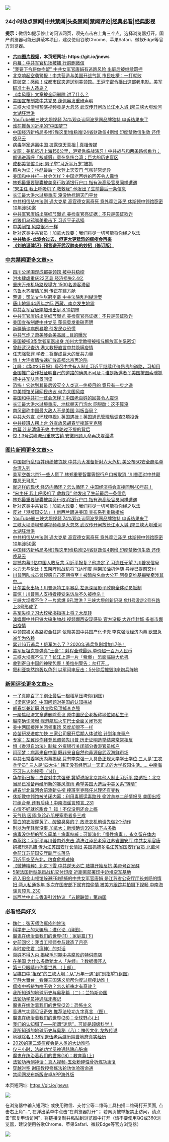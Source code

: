 ![](https://raw.githubusercontent.com/fqnews/bnews/master/64photo/fqnews-qr.jpg)

<div id="tt">
<h3>24小时热点禁闻|<a href="#%E4%B8%AD%E5%85%B1%E7%A6%81%E9%97%BB%E6%9B%B4%E5%A4%9A%E6%96%87%E7%AB%A0">中共禁闻</a>|<a href="#%E5%9B%BE%E7%89%87%E6%96%B0%E9%97%BB%E6%9B%B4%E5%A4%9A%E6%96%87%E7%AB%A0">头条禁闻</a>|<a href="#%E6%96%B0%E9%97%BB%E8%AF%84%E8%AE%BA%E6%9B%B4%E5%A4%9A%E6%96%87%E7%AB%A0">禁闻评论|<a href="#%E5%BF%85%E7%9C%8B%E7%BB%8F%E5%85%B8%E5%A5%BD%E6%96%87">经典必看|<a href="https://gitlab.com/zh99/dong/-/blob/master/README.md#%E7%9C%9F%E7%9B%B8%E8%A7%86%E9%A2%91">经典影视</a></h3>
<div><b>提示：</b>微信如提示停止访问该网页，须先点击右上角三个点，选择浏览器打开。国产浏览器可能已屏蔽本项目，建议使用谷歌Chrome、苹果Safari、微软Edge等官方浏览器。</div>
<ul>
<li><b><a href="http://d1.bdrive.tk/64.mp4" target="_blank">六四图片视频</a>，本页短网址: https://git.io/jnews</b></li>
<li><a href="/cbnews/20200728/1367170.md">内幕：中共军官机场被捕 行前删微信</a></li>
<li><a href="/cbnews/20200728/1367298.md">"我要下令将你拘留" 中共女军官唐娟有逃跑风险 出庭后被继续羁押</a></li>
<li><a href="/cbnews/20200728/1367281.md">北京响起空袭警报！中共营造与美国开战气氛 市民吐槽：一打就败</a></li>
<li><a href="/bannedvideo/20200728/1367217.md">陈破空：感动！成都市民夹道送别美领馆。王沪宁密令播出这部老电影。美军瞄准土共人造岛？</a></li>
<li><a href="/headline/20200728/1367224.md">《南风窗》文章被全网删除  讲了什么？</a></li>
<li><a href="/cbnews/20200728/1367445.md">美国宣布制裁中共党员 蓬佩奥发重磅声明</a></li>
<li><a href="/topimagenews/20200727/1367132.md">三峡大坝溃坝预演视频竟是大忽悠 武汉传开闸放长江水入城 跑!三峡大坝淮河太湖狂泄洪</a></li>
<li><a href="/topimagenews/20200727/1367147.md">YouTube删三峡大坝视频 74%观众认阿波罗网品牌独特 申诉结果来了</a></li>
<li><a href="/headline/20200728/1367221.md">谁在搅黄习近平的“中国梦”?</a></li>
<li><a href="/topimagenews/20200727/1367053.md">中国经济新格局多惨?靠这里!维稳难!24省财政仅4例增 印度禁微信生效 还传唤马云</a></li>
<li><a href="/bannedvideo/20200727/1367070.md">病毒学家逃离中国 披露惊天真相 | 真相传媒</a></li>
<li><a href="/cbnews/20200728/1367265.md">文昭：美机抵近上海156公里，沪紧急临战演习！中共战与和两条路线角力；胡锡进再呼「核威慑」意在急统台湾；巨大的历史盲区</a></li>
<li><a href="/cbnews/20200728/1367310.md">成都美领馆关闭 男子举“习近平万岁”被抓</a></li>
<li><a href="/cnnews/20200728/1367356.md">照片为证：林彪最后一次登上天安门 气氛非常诡异</a></li>
<li><a href="/cbnews/20200728/1367423.md">美国和中共打一仗会怎样？中国老百姓的回答令人震惊</a></li>
<li><a href="/topimagenews/20200728/1367395.md">林郑最重要智囊被美资行取消银行户口 指有港高级官员同样遭遇</a></li>
<li><a href="/topimagenews/20200728/1367408.md">“宋主任 我上呼吸机了 救救我” 他发出了生前最后一条信息</a></li>
<li><a href="/cbnews/20200728/1367187.md">长江最大洪水过境重庆 淹没地标朝天门平台</a></li>
<li><a href="/topimagenews/20200727/1367113.md">中共相信丛林法则 遇大克星 高官德女离奇死 意外牵江泽民 休斯顿中领馆窃密10年涉50案</a></li>
<li><a href="/cbnews/20200728/1367509.md">中共军官唐娟出庭细节曝光 美检查官亮证据：不只是签证欺诈</a></li>
<li><a href="/cbnews/20200728/1367311.md">战狼们乌鸦嘴美重击下 习近平无选择</a></li>
<li><a href="/worldnews/usa/20200728/1367184.md">中美闭馆 风度很不一样</a></li>
<li><a href="/topimagenews/20200728/1367337.md">针对这类中共官员！加拿大政要：我们将尽一切可能将你绳之以法</a></li>
<li><b><a href="/comments/20200211/1275071.md" target="_blank">中共肺炎-此波会过去，但更大更猛烈的瘟疫会再来</a></b></li>
<li><b><a href="/comments/20200207/1272816.md" target="_blank">《刘伯温碑记》预言避开武汉肺炎的妙招（修订版）</a></b></li>
</ul>
</div>

<div class="catlist">
<h3><a href="/cbnews/" target="_blank">中共禁闻</a><span><a href="/cbnews/" target="_blank" rel="nofollow">更多文章>></a></span></h3>
<ul>
<li><a href="/cbnews/20200728/1367588.md" target="_blank">四川公民围观成都美领馆 被中共稳控</a></li>
<li><a href="/cbnews/20200728/1367587.md" target="_blank">洪水肆虐重庆22区县 经济损失2.4亿</a></li>
<li><a href="/cbnews/20200728/1367580.md" target="_blank">重庆万州机场路现塌方 1500名游客滞留</a></li>
<li><a href="/cbnews/20200728/1367555.md" target="_blank">乌鲁木齐疫情加剧 传正在建方舱</a></li>
<li><a href="/cbnews/20200728/1367545.md" target="_blank">荒谬：司法文件张冠李戴 中共法院乱判糊涂案</a></li>
<li><a href="/cbnews/20200728/1367518.md" target="_blank">唐山地震44周年之际 西藏、南京发生地震</a></li>
<li><a href="/cbnews/20200728/1367510.md" target="_blank">中共女军官唐娟加州出庭 8.10初审</a></li>
<li><a href="/cbnews/20200728/1367509.md" target="_blank">中共军官唐娟出庭细节曝光 美检查官亮证据：不只是签证欺诈</a></li>
<li><a href="/cbnews/20200728/1367445.md" target="_blank">美国宣布制裁中共党员 蓬佩奥发重磅声明</a></li>
<li><a href="/cbnews/20200728/1367444.md" target="_blank">新疆确诊病例暴增 引发民众恐慌</a></li>
<li><a href="/cbnews/20200728/1367442.md" target="_blank">中共气炸？萧美琴会美高层…目的曝光</a></li>
<li><a href="/cbnews/20200728/1367441.md" target="_blank">美国被捕3华学者军医出身 加州大学教授被指与解放军关系密切</a></li>
<li><a href="/cbnews/20200728/1367433.md" target="_blank">曾赴武汉查访 港大教授直言中共隐瞒疫情</a></li>
<li><a href="/cbnews/20200728/1367431.md" target="_blank">任志强获罪 学者：将促成巨大的反共力量</a></li>
<li><a href="/cbnews/20200728/1367430.md" target="_blank">惊！大连疫情快速扩散首都北京再沦陷</a></li>
<li><a href="/cbnews/20200728/1367427.md" target="_blank">江峰：《华尔街日报》号召中共有人制止习近平继续代价昂贵的道路，习却用全国推广合作社证明自己的道路的确愚不可及；谁是叛逃者？美国按图索骥抓捕中共军队背景间谍</a></li>
<li><a href="/cbnews/20200728/1367425.md" target="_blank">恐怖！它达到其最后毁灭全人类这一终极目的 竟只有一步之遥</a></li>
<li><a href="/cbnews/20200728/1367424.md" target="_blank">中美领馆关闭网民热议 何为大国风度</a></li>
<li><a href="/cbnews/20200728/1367423.md" target="_blank">美国和中共打一仗会怎样？中国老百姓的回答令人震惊</a></li>
<li><a href="/cbnews/20200728/1367422.md" target="_blank">长江最大洪水过境重庆、地标朝天门泡水 网狠酸：这不算淹</a></li>
<li><a href="/cbnews/20200728/1367409.md" target="_blank">南风窗称中国最大敌人不是美国 叫板当局？</a></li>
<li><a href="/cbnews/20200728/1367404.md" target="_blank">中共大外宣《环球电视》英国遇挫！英国通讯管理局调查3项投诉</a></li>
<li><a href="/cbnews/20200728/1367403.md" target="_blank">中共接班人摆上台 外宣放风胡春华接班李克强</a></li>
<li><a href="/cbnews/20200728/1367402.md" target="_blank">内幕 连花清瘟无效 中共略过不提的背后</a></li>
<li><a href="/cbnews/20200728/1367324.md" target="_blank">惊！3号洪峰淹没重庆古镇 安徽罔顾人命再决堤泄洪</a></li>

</ul>
</div>
<div class="catlist">
<h3><a href="/topimagenews/" target="_blank">图片新闻</a><span><a href="/topimagenews/" target="_blank" rel="nofollow">更多文章>></a></span></h3>
<ul>
<li><a href="/topimagenews/20200728/1367627.md" target="_blank">中国银行乱!百姓纷纷被贷款 中共六大准备折射六大危机 美公布5G安全商名单台湾入列</a></li>
<li><a href="/topimagenews/20200728/1367598.md" target="_blank">美军空袭北京?一些人慌了 林郑重要智囊等银行户口被取消 “川普面对中共颠覆忍无可忍”</a></li>
<li><a href="/topimagenews/20200728/1367503.md" target="_blank">就这样的现状 经济内循环？怎么循环？ 中国经济将会直接回到40年前！</a></li>
<li><a href="/topimagenews/20200728/1367408.md" target="_blank">“宋主任 我上呼吸机了 救救我” 他发出了生前最后一条信息</a></li>
<li><a href="/topimagenews/20200728/1367395.md" target="_blank">林郑最重要智囊被美资行取消银行户口 指有港高级官员同样遭遇</a></li>
<li><a href="/topimagenews/20200728/1367337.md" target="_blank">针对这类中共官员！加拿大政要：我们将尽一切可能将你绳之以法</a></li>
<li><a href="/topimagenews/20200728/1367336.md" target="_blank">反对「港版国安法」！新西兰跟进美国 宣布系列重磅措施</a></li>
<li><a href="/topimagenews/20200727/1367147.md" target="_blank">YouTube删三峡大坝视频 74%观众认阿波罗网品牌独特 申诉结果来了</a></li>
<li><a href="/topimagenews/20200727/1367132.md" target="_blank">三峡大坝溃坝预演视频竟是大忽悠 武汉传开闸放长江水入城 跑!三峡大坝淮河太湖狂泄洪</a></li>
<li><a href="/topimagenews/20200727/1367113.md" target="_blank">中共相信丛林法则 遇大克星 高官德女离奇死 意外牵江泽民 休斯顿中领馆窃密10年涉50案</a></li>
<li><a href="/topimagenews/20200727/1367053.md" target="_blank">中国经济新格局多惨?靠这里!维稳难!24省财政仅4例增 印度禁微信生效 还传唤马云</a></li>
<li><a href="/topimagenews/20200727/1367042.md" target="_blank">震撼内幕!1亿中国人敢反共 习近平报复？他决定了 习连任无望？川普发信号</a></li>
<li><a href="/topimagenews/20200727/1366924.md" target="_blank">火力无与伦比！五架阵风战机将飞达印度 两架加油机伴随 导弹已提前交付</a></li>
<li><a href="/topimagenews/20200727/1366805.md" target="_blank">川普团队成员曾预感自己死期将至！被暗杀名单大公开 阿桑奇维基揭秘牵涉其中….</a></li>
<li><a href="/topimagenews/20200727/1366794.md" target="_blank">比尔盖茨出场！川普派特工平暴乱 左派深层影子政府全体动员抵制</a></li>
<li><a href="/topimagenews/20200727/1366775.md" target="_blank">震惊！川普黑人支持者接受采访后不久被枪杀！</a></li>
<li><a href="/topimagenews/20200726/1366657.md" target="_blank">三峡大坝撑不住？一片紫爆 9孔泄洪？三峡大坝创新记录 危!1号没走2号在路上3号形成了</a></li>
<li><a href="/topimagenews/20200726/1366644.md" target="_blank">共军失控？习大校秘书指挥上将？大反转</a></li>
<li><a href="/topimagenews/20200726/1366506.md" target="_blank">澳媒爆中共巴铁大搞生物战 视频爆西安现感染 官方没报 大连传封城 多省市爆出疫情</a></li>
<li><a href="/topimagenews/20200726/1366505.md" target="_blank">中领馆被关各路资金狂逃 依赖美国中共国产化卡壳 李克强泄经济内幕 欧盟急减华为依赖</a></li>
<li><a href="/topimagenews/20200726/1366504.md" target="_blank">累计16万逃兵！俄军怎么了？2020年逃兵急剧增加1.7倍！</a></li>
<li><a href="/topimagenews/20200726/1366503.md" target="_blank">美军反坦克导弹真&#8221;土豪&#8221;：射程全球最远 单价超一百万人民币</a></li>
<li><a href="/topimagenews/20200726/1366502.md" target="_blank">三峡大坝撑不住了？长江上游一片「紫爆」 恐面临巨大危机</a></li>
<li><a href="/topimagenews/20200726/1366501.md" target="_blank">收到寄自中国的神秘包裹！美维州警告：勿打开&#8230;</a></li>
<li><a href="/topimagenews/20200726/1366500.md" target="_blank">叙利亚突然炮轰以色列 以军闪电反击：5分钟后摧毁3座炮兵阵地</a></li>

</ul>
</div>
<div class="catlist">
<h3><a href="/comments/" target="_blank">新闻评论</a><span><a href="/comments/" target="_blank" rel="nofollow">更多文章>></a></span></h3>
<ul>
<li><a href="/comments/20200728/1367686.md" target="_blank">一了真能百了？别让最后一根稻草压垮你(组图)</a></li>
<li><a href="/comments/20200728/1367616.md" target="_blank">【梁京评论】中国问题对美国的认知挑战</a></li>
<li><a href="/comments/20200728/1367601.md" target="_blank">胡春华兼新职 外宣吹风顶掉李克强</a></li>
<li><a href="/comments/20200728/1367574.md" target="_blank">一聚焦经济文章遭删除惹议 原中国民企老板称地位如私生子</a></li>
<li><a href="/comments/20200728/1367573.md" target="_blank">越南确诊激增 岘港航班火车巴士全面关闭15天</a></li>
<li><a href="/comments/20200728/1367557.md" target="_blank">美中两国接连关闭领事馆 风度却很不一样</a></li>
<li><a href="/comments/20200728/1367533.md" target="_blank">疫苗研发进度加快 三家公司展开后期人体试验 计划年底量产</a></li>
<li><a href="/comments/20200728/1367527.md" target="_blank">专家：左翼炒作拜登民调领先川普 历史证明选举结果常常相反</a></li>
<li><a href="/comments/20200728/1367526.md" target="_blank">惧《香港自治法》制裁 外资银行关闭部分香港官员帐户</a></li>
<li><a href="/comments/20200728/1367525.md" target="_blank">闫丽梦：病毒来自中国 既非来自自然也非源自武汉海鲜市场</a></li>
<li><a href="/comments/20200728/1367516.md" target="_blank">中共七常委学历内幕揭秘 只有李克强一人具备正规大学学士学位 三人是“工农兵学员” 三人是“四大生” 韩正没有经历过一天正式的大学校园生活…… 中南海不可告人的秘密（141）</a></li>
<li><a href="/comments/20200728/1367507.md" target="_blank">华尔街日报：白宫对中共强硬 冀望说服北京其他人制止习近平 路透社：北京当局已准备再经历新的暴风骤雨 希望美国大选后中美关系“转晴”</a></li>
<li><a href="/comments/20200728/1367490.md" target="_blank">胡春华北戴河会前添新头衔 接班李克强任总理还有变数</a></li>
<li><a href="/comments/20200728/1367479.md" target="_blank">休斯敦中领馆被关闭内幕：利用毒贩运毒路线 偷渡总参二部情报员 美国出招打组合拳 还有后续！中南海谣言预言_231</a></li>
<li><a href="/comments/20200728/1367473.md" target="_blank">心情不好就吃甜食？ 错！不仅没用还会上瘾</a></li>
<li><a href="/comments/20200728/1367472.md" target="_blank">天气热 医师:急诊心肌梗塞患者多三成</a></li>
<li><a href="/comments/20200728/1367471.md" target="_blank">雪白的衣服穿黄了、酸酸臭臭的？ 放洗衣机前请先做2个动作</a></li>
<li><a href="/comments/20200728/1367465.md" target="_blank">别以为年轻就没事 加拿大：新增确诊39岁以下占多数</a></li>
<li><a href="/comments/20200728/1367464.md" target="_blank">病毒没你想的那么简单！病毒权威：可能演化「慢性病毒」，永久留在体内</a></li>
<li><a href="/comments/20200728/1367443.md" target="_blank">李燕铭：习近平与川普内外夹击 清洗江泽民老家江苏省国安厅 中共女军官唐娟被FBI抓捕 传为江苏国安厅长情妇 美国抓捕多名江苏省国安厅官员 北戴河会前江苏前国安厅副厅长落马</a></li>
<li><a href="/comments/20200728/1367440.md" target="_blank">习近平突至东北，粮食危机难掩</a></li>
<li><a href="/comments/20200728/1367439.md" target="_blank">【微博精粹】北京下雪 中共逆天必亡 陆媒开始反抗 美帝号召发酵</a></li>
<li><a href="/comments/20200728/1367420.md" target="_blank">5架法国新型飙风战机交付印度 近距离部署印中边境空军基地</a></li>
<li><a href="/comments/20200728/1367418.md" target="_blank">逃入旧金山领馆躲避FBI抓捕的中共女军官唐娟 是江苏省公安厅厅长刘旸的情妇 两人私通多年 多次在国安部下属宾馆偷情 被美方跟踪并拍摄下视频 中南海谣言预言_230</a></li>
<li><a href="/comments/20200728/1367407.md" target="_blank">新西兰中止与香港引渡协议 「五眼联盟」第四国</a></li>

</ul>
</div>

<div class="catlist">
<h3>必看经典好文</h3>
<ul>
<li><a href="/comments/20200224/1282494.md" target="_blank">魏仁：张天师治瘟疫的妙法</a></li>
<li><a href="/comments/20200605/783246.md" target="_blank">科学史上的大骗局：进化论（组图）</a></li>
<li><a href="/topimagenews/20180530/950691.md" target="_blank">魔鬼在统治着我们的世界(11)：家庭篇(下)</a></li>
<li><a href="/aomi/history/20141104/323033.md" target="_blank">史前回忆：我当工程师参与建造了月亮</a></li>
<li><a href="/comments/20200327/1301424.md" target="_blank">与时疫使君（瘟神）的对话</a></li>
<li><a href="/lifebaike/20200711/1358994.md" target="_blank">百姓不得入内 揭秘毛时期中共腐败的特供商店</a></li>
<li><a href="/comments/20200427/1319933.md" target="_blank">在美国 为什么多数犹太人「左倾」？数据很吓人</a></li>
<li><a href="/comments/20200426/1319648.md" target="_blank">第三只眼睛带你看世界 （上部）</a></li>
<li><a href="/cbnews/20200624/1349641.md" target="_blank">官媒口中“担保”的三峡大坝：从“万年一遇”到“别指望”(组图)</a></li>
<li><a href="/comments/20200527/1273654.md" target="_blank">宁静大舞台：看懂三国演义能帮你度过瘟疫劫难！</a></li>
<li><a href="/comments/20200502/1322275.md" target="_blank">瘟疫中祈祷为啥无效？怎么祈祷才有奇效？</a></li>
<li><a href="/tculture/xiulian/20170614/774347.md" target="_blank">我所知道的地球历史与奥秘篇（二）：兰特斯帝国</a></li>
<li><a href="/health/20170626/780263.md" target="_blank">法轮功学员神通除牙疼记</a></li>
<li><a href="/comments/20180804/981524.md" target="_blank">魔鬼在统治着我们的世界(22)：恐怖主义</a></li>
<li><a href="/comments/20200517/1330064.md" target="_blank">香港气功师见证奇效 推荐法轮功九字真言 （图）</a></li>
<li><a href="/comments/20181210/1044798.md" target="_blank">魔鬼在统治着我们的世界(26)：全球野心(上)</a></li>
<li><a href="/sohnews/20161029/607205.md" target="_blank">我们的认知塌了——所谓“迷信”，可能是超级科学！</a></li>
<li><a href="/topimagenews/20180225/905380.md" target="_blank">我所知道的地球历史与奥秘（八）：神传文化 龙族传说</a></li>
<li><a href="/cbnews/20200531/1337381.md" target="_blank">地狱除名！38军退伍老兵游历阴曹地府真实经历</a></li>
<li><a href="/comments/20200712/1359432.md" target="_blank">2020的第二波瘟疫会是人类的大劫难吗</a></li>
<li><a href="/health/20170626/780270.md" target="_blank">仅三小时，法轮功学员神通祛除心脏病</a></li>
<li><a href="/topimagenews/20180701/965109.md" target="_blank">魔鬼在统治着我们的世界(18)：教育篇(上)</a></li>
<li><a href="/comments/20190516/1128964.md" target="_blank">法轮功再创神话：真人视频-五处粉碎性骨折炼功康复</a></li>
<li><a href="/comments/20200511/1322384.md" target="_blank">穿越时空 谢田教授修炼法轮功体验宿命通</a></li>
<li><a href="/comments/20200627/783266.md" target="_blank">禁闻网发布新版安卓APP海外版</a></li>

</ul>
</div>

本页短网址: https://git.io/jnews

![](https://raw.githubusercontent.com/fqnews/bnews/master/64photo/fqnews-qr.jpg)

在浏览器中输入短网址 或使用微信、支付宝等二维码工具扫描二维码打开页面, 点击右上角"...", 在弹出菜单中点击“在浏览器打开”； 若网页被举报禁止访问，请点击“恢复申请访问”，将链接复制并粘贴到浏览器中打开（请不要使用QQ或360浏览器，建议使用谷歌Chrome、苹果Safari、微软Edge等官方浏览器）

![](https://raw.githubusercontent.com/fqnews/bnews/master/64photo/wx.jpg)